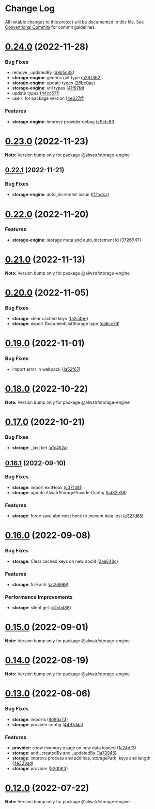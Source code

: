 # Change Log

All notable changes to this project will be documented in this file.
See [Conventional Commits](https://conventionalcommits.org) for commit guidelines.

# [0.24.0](https://github.com/AliMD/alwatr/compare/v0.23.0...v0.24.0) (2022-11-28)

### Bug Fixes

- remove \_updatedBy ([d8d5c83](https://github.com/AliMD/alwatr/commit/d8d5c83884bbd30566001ff84faf9e840503471c))
- **storage-engine:** generic get type ([a287362](https://github.com/AliMD/alwatr/commit/a2873624fe2fd8071944528dba2e0c1d4dd006cc))
- **storage-engine:** update types ([26bc0ae](https://github.com/AliMD/alwatr/commit/26bc0ae48b0b41cc2a9d18d3bb2883fafb447ede))
- **storage-engine:** util types ([41f97fd](https://github.com/AliMD/alwatr/commit/41f97fdbd4c902dc11b82b230a805bbf7b77ec81))
- update types ([44cc57f](https://github.com/AliMD/alwatr/commit/44cc57f97a99ed810dae3fde39c9525bd0e8ff3c))
- use ~ for package version ([4e027ff](https://github.com/AliMD/alwatr/commit/4e027ff63875e03b088ebcdc1bdf2495f4494eec))

### Features

- **storage-engine:** improve provider debug ([c9cfc8f](https://github.com/AliMD/alwatr/commit/c9cfc8f4914887d4861e67f5a39670a646e9900a))

# [0.23.0](https://github.com/AliMD/alwatr/compare/v0.22.1...v0.23.0) (2022-11-23)

**Note:** Version bump only for package @alwatr/storage-engine

## [0.22.1](https://github.com/AliMD/alwatr/compare/v0.22.0...v0.22.1) (2022-11-21)

### Bug Fixes

- **storage-engine:** auto_increment issue ([ff7bdca](https://github.com/AliMD/alwatr/commit/ff7bdca2138398a3f69551e8235c3d1a9a0fae60))

# [0.22.0](https://github.com/AliMD/alwatr/compare/v0.21.0...v0.22.0) (2022-11-20)

### Features

- **storage-engine:** storage meta and auto_increment id ([3726947](https://github.com/AliMD/alwatr/commit/37269479e483e3108f3b8ef6706ea1d701290222))

# [0.21.0](https://github.com/AliMD/alwatr/compare/v0.20.0...v0.21.0) (2022-11-13)

**Note:** Version bump only for package @alwatr/storage-engine

# [0.20.0](https://github.com/AliMD/alwatr/compare/v0.19.0...v0.20.0) (2022-11-05)

### Bug Fixes

- **storage:** clear cached keys ([fa2c4be](https://github.com/AliMD/alwatr/commit/fa2c4bed8e2fd84c5eeca57f8f2ff8b87030a58b))
- **storage:** export DocumentListStorage type ([ea6cc7d](https://github.com/AliMD/alwatr/commit/ea6cc7dd996e6cacba85b71c8448ac22965b8c1b))

# [0.19.0](https://github.com/AliMD/alwatr/compare/v0.18.0...v0.19.0) (2022-11-01)

### Bug Fixes

- Import error in webpack ([1a52f67](https://github.com/AliMD/alwatr/commit/1a52f67ff2788c51abd13126f34353c26aa669c3))

# [0.18.0](https://github.com/AliMD/alwatr/compare/v0.17.0...v0.18.0) (2022-10-22)

**Note:** Version bump only for package @alwatr/storage-engine

# [0.17.0](https://github.com/AliMD/alwatr/compare/v0.16.1...v0.17.0) (2022-10-21)

### Bug Fixes

- **storage:** \_last ket ([a1c452a](https://github.com/AliMD/alwatr/commit/a1c452a50c7b53b03765bf37556264a64ac3ed55))

## [0.16.1](https://github.com/AliMD/alwatr/compare/v0.16.0...v0.16.1) (2022-09-10)

### Bug Fixes

- **storage:** import exitHook ([c371381](https://github.com/AliMD/alwatr/commit/c37138121f7882239d7ecd38e3496f17919845a2))
- **storage:** update AlwatrStorageProviderConfig ([bd33e36](https://github.com/AliMD/alwatr/commit/bd33e367c04cf0b7b11e803709da210a75318767))

### Features

- **storage:** force save abd exist hook to prevent data lost ([e327d65](https://github.com/AliMD/alwatr/commit/e327d657217d2e814b007e69eeca4f5c42758979))

# [0.16.0](https://github.com/AliMD/alwatr/compare/v0.15.0...v0.16.0) (2022-09-08)

### Bug Fixes

- **storage:** Clear cached keys on new docId ([2aa648c](https://github.com/AliMD/alwatr/commit/2aa648c4543cfef016b55d8389796445a118c73f))

### Features

- **storage:** forEach ([cc26999](https://github.com/AliMD/alwatr/commit/cc26999e4303c54cdd18c79c4b4515ac50480a6d))

### Performance Improvements

- **storage:** silent get ([c2cbd88](https://github.com/AliMD/alwatr/commit/c2cbd887f20031f86392aec6537bfd699a36480b))

# [0.15.0](https://github.com/AliMD/alwatr/compare/v0.14.0...v0.15.0) (2022-09-01)

**Note:** Version bump only for package @alwatr/storage-engine

# [0.14.0](https://github.com/AliMD/alwatr/compare/v0.13.0...v0.14.0) (2022-08-19)

**Note:** Version bump only for package @alwatr/storage-engine

# [0.13.0](https://github.com/AliMD/alwatr/compare/v0.12.0...v0.13.0) (2022-08-06)

### Bug Fixes

- **storage:** imports ([8d86a73](https://github.com/AliMD/alwatr/commit/8d86a73c85c117416e2ae0f4c9b879bfbc2d8a7c))
- **storage:** provider config ([4497dda](https://github.com/AliMD/alwatr/commit/4497ddae726fce45b9d94a600fa19a07d2d6d298))

### Features

- **provider:** show mwmory usage on new data loaded ([1a24df3](https://github.com/AliMD/alwatr/commit/1a24df32d057cfdc91a1c8d47c3a0346065b9a40))
- **storage:** add \_createdBy and \_updatedBy ([1a70945](https://github.com/AliMD/alwatr/commit/1a70945bc61921f13d839adde25fdfe9fb37eaad))
- **storage:** improve process and add has, storagePath, keys and length ([4e323ad](https://github.com/AliMD/alwatr/commit/4e323ad10ee0630cfa02edd191167b69e14743ff))
- **storage:** provider ([92df9f3](https://github.com/AliMD/alwatr/commit/92df9f33a1c5b044d95e2efed51281eb08556c94))

# [0.12.0](https://github.com/AliMD/alwatr/compare/v0.11.0...v0.12.0) (2022-07-22)

**Note:** Version bump only for package @alwatr/storage-engine
